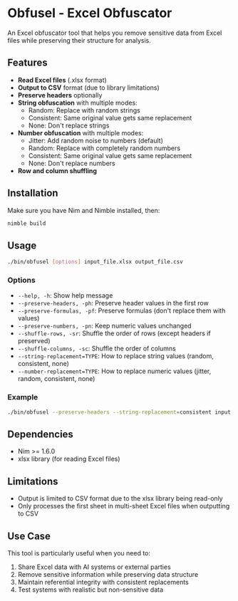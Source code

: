 # Obfusel - Excel Obfuscator

An Excel obfuscator tool that helps you remove sensitive data from Excel files while preserving their structure for analysis.

## Features

- **Read Excel files** (.xlsx format)
- **Output to CSV** format (due to library limitations)
- **Preserve headers** optionally
- **String obfuscation** with multiple modes:
  - Random: Replace with random strings
  - Consistent: Same original value gets same replacement
  - None: Don't replace strings
- **Number obfuscation** with multiple modes:
  - Jitter: Add random noise to numbers (default)
  - Random: Replace with completely random numbers
  - Consistent: Same original value gets same replacement
  - None: Don't replace numbers
- **Row and column shuffling**

## Installation

Make sure you have Nim and Nimble installed, then:

```bash
nimble build
```

## Usage

```bash
./bin/obfusel [options] input_file.xlsx output_file.csv
```

### Options

- `--help, -h`: Show help message
- `--preserve-headers, -ph`: Preserve header values in the first row
- `--preserve-formulas, -pf`: Preserve formulas (don't replace them with values)
- `--preserve-numbers, -pn`: Keep numeric values unchanged
- `--shuffle-rows, -sr`: Shuffle the order of rows (except headers if preserved)
- `--shuffle-columns, -sc`: Shuffle the order of columns
- `--string-replacement=TYPE`: How to replace string values (random, consistent, none)
- `--number-replacement=TYPE`: How to replace numeric values (jitter, random, consistent, none)

### Example

```bash
./bin/obfusel --preserve-headers --string-replacement=consistent input.xlsx output.csv
```

## Dependencies

- Nim >= 1.6.0
- xlsx library (for reading Excel files)

## Limitations

- Output is limited to CSV format due to the xlsx library being read-only
- Only processes the first sheet in multi-sheet Excel files when outputting to CSV

## Use Case

This tool is particularly useful when you need to:
1. Share Excel data with AI systems or external parties
2. Remove sensitive information while preserving data structure
3. Maintain referential integrity with consistent replacements
4. Test systems with realistic but non-sensitive data
